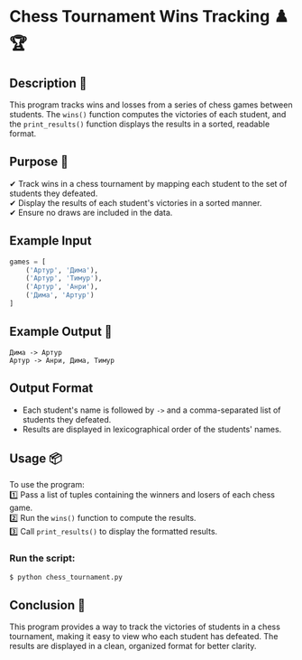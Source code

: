 # Chess Tournament Wins Tracking ♟️🏆

## Description 📝

This program tracks wins and losses from a series of chess games between students.
The `wins()` function computes the victories of each student, and the `print_results()` function displays the results in a sorted, readable format.

## Purpose 🎯

✔ Track wins in a chess tournament by mapping each student to the set of students they defeated.  
✔ Display the results of each student's victories in a sorted manner.  
✔ Ensure no draws are included in the data.

## Example Input

```python
games = [
    ('Артур', 'Дима'),
    ('Артур', 'Тимур'),
    ('Артур', 'Анри'),
    ('Дима', 'Артур')
]
```

## Example Output 📜

```
Дима -> Артур
Артур -> Анри, Дима, Тимур
```

## Output Format

-   Each student's name is followed by `->` and a comma-separated list of students they defeated.
-   Results are displayed in lexicographical order of the students' names.

## Usage 📦

To use the program:  
1️⃣ Pass a list of tuples containing the winners and losers of each chess game.  
2️⃣ Run the `wins()` function to compute the results.  
3️⃣ Call `print_results()` to display the formatted results.

### Run the script:

```bash
$ python chess_tournament.py
```

## Conclusion 🚀

This program provides a way to track the victories of students in a chess tournament, making it easy to view who each student has defeated.
The results are displayed in a clean, organized format for better clarity.
